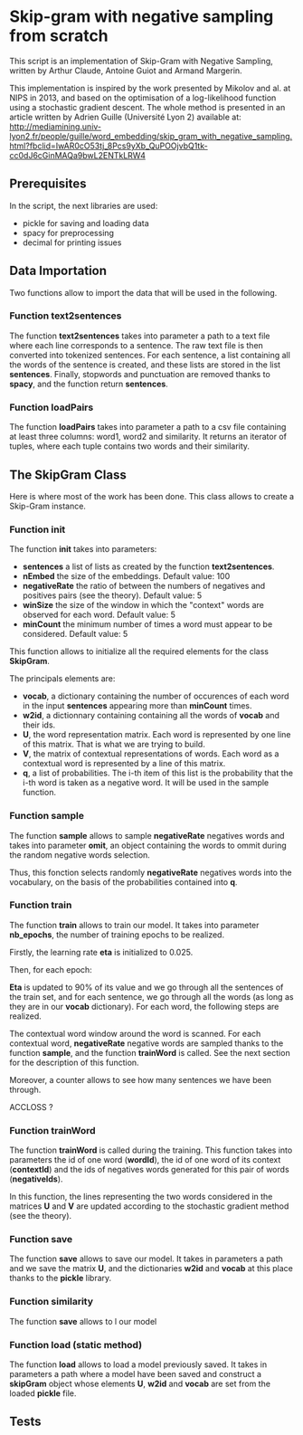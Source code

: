 # Skip-gram with negative sampling from scratch 

This script is an implementation of Skip-Gram with Negative Sampling, written by Arthur Claude, 
Antoine Guiot and Armand Margerin.

This implementation is inspired by the work presented by Mikolov and al. at NIPS in 2013, 
and based on the optimisation of a log-likelihood function using a stochastic gradient descent. 
The whole method is presented in an article written by Adrien Guille (Université Lyon 2) available at:
http://mediamining.univ-lyon2.fr/people/guille/word_embedding/skip_gram_with_negative_sampling.html?fbclid=IwAR0cO53tj_8Pcs9yXb_QuPOOjvbQ1tk-cc0dJ6cGinMAQa9bwL2ENTkLRW4

## Prerequisites

In the script, the next libraries are used:
- pickle for saving and loading data
- spacy for preprocessing
- decimal for printing issues


## Data Importation

Two functions allow to import the data that will be used in the following.

### Function text2sentences
The function **text2sentences** takes into parameter a path to a text file where each line corresponds to a sentence.
The raw text file is then converted into tokenized sentences.
For each sentence, a list containing all the words of the sentence is created, and these lists are stored in the list **sentences**. 
Finally, stopwords and punctuation are removed thanks to **spacy**, and the function return **sentences**.

### Function loadPairs
The function **loadPairs** takes into parameter a path to a csv file containing at 
least three columns: word1, word2 and similarity. 
It returns an iterator of tuples, where each tuple contains two words and their similarity.

## The SkipGram Class

Here is where most of the work has been done. This class allows to create a Skip-Gram instance.

### Function __init__
The function **__init__** takes into parameters:
- **sentences** a list of lists as created by the function **text2sentences**.
- **nEmbed** the size of the embeddings. Default value: 100
- **negativeRate** the ratio of between the numbers of negatives and positives pairs (see the theory). Default value: 5
- **winSize** the size of the window in which the "context" words are observed for each word. Default value: 5 
- **minCount** the minimum number of times a word must appear to be considered. Default value: 5 

This function allows to initialize all the required elements for the class **SkipGram**.

The principals elements are:
- **vocab**, a dictionary containing the number of occurences of each word in the input **sentences** appearing more than **minCount** times.
- **w2id**, a dictionnary containing containing all the words of **vocab** and their ids.
- **U**, the word representation matrix. Each word is represented by one line of this matrix. That is what we are trying to build.
- **V**, the matrix of contextual representations of words. Each word as a contextual word is represented by a line of this matrix.
- **q**, a list of probabilities. The i-th item of this list is the probability that the i-th word is taken as a negative word. It will be used in the sample function.

### Function sample
The function **sample** allows to sample **negativeRate** negatives words and takes into parameter **omit**, an object containing the words to ommit during the random negative words selection.

Thus, this fonction selects randomly **negativeRate** negatives words into the vocabulary,  on the basis of the probabilities contained into **q**.

### Function train
The function **train** allows to train our model. It takes into parameter **nb_epochs**, the number of training epochs to be realized.

Firstly, the learning rate **eta** is initialized to 0.025. 

Then, for each epoch:

**Eta** is updated to 90% of its value and we go through all the sentences of the train set, and for each sentence,  we go through all the words (as long as they are in our **vocab** dictionary). 
For each word, the following steps are realized.

The contextual word window around the word is scanned. 
For each contextual word, **negativeRate** negative words are sampled thanks to the function **sample**, and the function **trainWord** is called. See the next section for the description of this function.


Moreover, a counter allows to see how many sentences we have been through. 

ACCLOSS ?


### Function trainWord
The function **trainWord** is called during the training. This function takes into parameters the id of one word (**wordId**), the id of one word of its context (**contextId**) and the ids of negatives words generated for this pair of words (**negativeIds**).

In this function, the lines representing the two words considered in the matrices **U** and **V** are updated according to the stochastic gradient method (see the theory).

### Function save
The function **save** allows to save our model. It takes in parameters a path and we save the matrix **U**, and the dictionaries **w2id** and **vocab** at this place thanks to the **pickle** library.  

### Function similarity
The function **save** allows to l our model

### Function load (static method)
The function **load** allows to load a model previously saved. It takes in parameters a path where a model have been saved and construct a **skipGram** object whose elements **U**, **w2id** and **vocab** are set from the loaded **pickle** file.

## Tests



